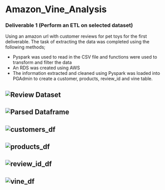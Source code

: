 # Amazon_Vine_Analysis
### Deliverable 1 (Perform an ETL on selected dataset)
Using an amazon url with customer reviews for pet toys for the first deliverable.  The task of extracting the data was completed using the following methods;
- Pyspark was used to read in the CSV file and functions were used to transform and filter the data
- An RDS was created using AWS
- The information extracted and cleaned using Pyspark was loaded into PGAdmin to create a customer, products, review_id and vine table. 

## ![Review Dataset](https://user-images.githubusercontent.com/87907584/143773875-596e554e-eddc-4ff6-8894-8ab68181c06b.png)

## ![Parsed Dataframe](https://user-images.githubusercontent.com/87907584/143773935-a3243e94-3152-416c-a069-ecdf64d91075.png)

## ![customers_df](https://user-images.githubusercontent.com/87907584/143773990-9207d31a-814e-453b-bb25-cd655a5ae69d.png)

## ![products_df](https://user-images.githubusercontent.com/87907584/143774029-13beebbc-8604-49d3-bc49-00c66fde1d1a.png)

## ![review_id_df](https://user-images.githubusercontent.com/87907584/143774056-9cdcf1ac-e1ea-493d-a495-8af18ffc43e3.png)

## ![vine_df](https://user-images.githubusercontent.com/87907584/143774095-a656dc9d-34c9-4012-9849-23dc0e11d564.png)
